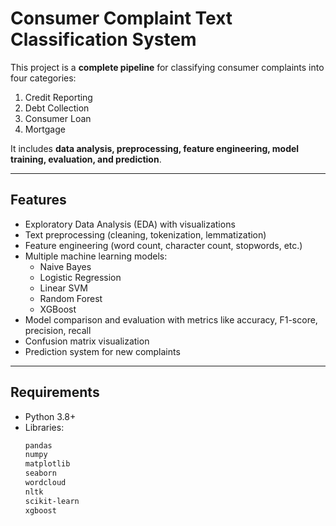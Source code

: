# Consumer Complaint Text Classification System

This project is a **complete pipeline** for classifying consumer complaints into four categories:

1. Credit Reporting  
2. Debt Collection  
3. Consumer Loan  
4. Mortgage  

It includes **data analysis, preprocessing, feature engineering, model training, evaluation, and prediction**.

---

## Features

- Exploratory Data Analysis (EDA) with visualizations
- Text preprocessing (cleaning, tokenization, lemmatization)
- Feature engineering (word count, character count, stopwords, etc.)
- Multiple machine learning models:
  - Naive Bayes
  - Logistic Regression
  - Linear SVM
  - Random Forest
  - XGBoost
- Model comparison and evaluation with metrics like accuracy, F1-score, precision, recall
- Confusion matrix visualization
- Prediction system for new complaints

---

## Requirements

- Python 3.8+
- Libraries:
  ```bash
  pandas
  numpy
  matplotlib
  seaborn
  wordcloud
  nltk
  scikit-learn
  xgboost
